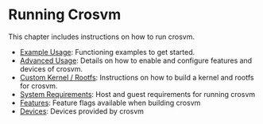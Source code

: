 # Running Crosvm

This chapter includes instructions on how to run crosvm.

- [Example Usage](./example_usage.md): Functioning examples to get started.
- [Advanced Usage](./advanced_usage.md): Details on how to enable and configure features and devices
  of crosvm.
- [Custom Kernel / Rootfs](./custom_kernel_rootfs.md): Instructions on how to build a kernel and
  rootfs for crosvm.
- [System Requirements](./requirements.md): Host and guest requirements for running crosvm
- [Features](./features.md): Feature flags available when building crosvm
- [Devices](./devices.md): Devices provided by crosvm
